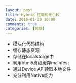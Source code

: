 ```yaml
---
layout: post
title: Hybrid 性能优化手段
date: 2016-01-30 10:00
comments: true
categories: [前端]
---
```

 
- 模块化代码结构
- 缓存静态资源
- 存储在localstorge中
- 利用html5离线缓存mainfest
- 通过Device API读取本地文件
- 充分利用Native能力